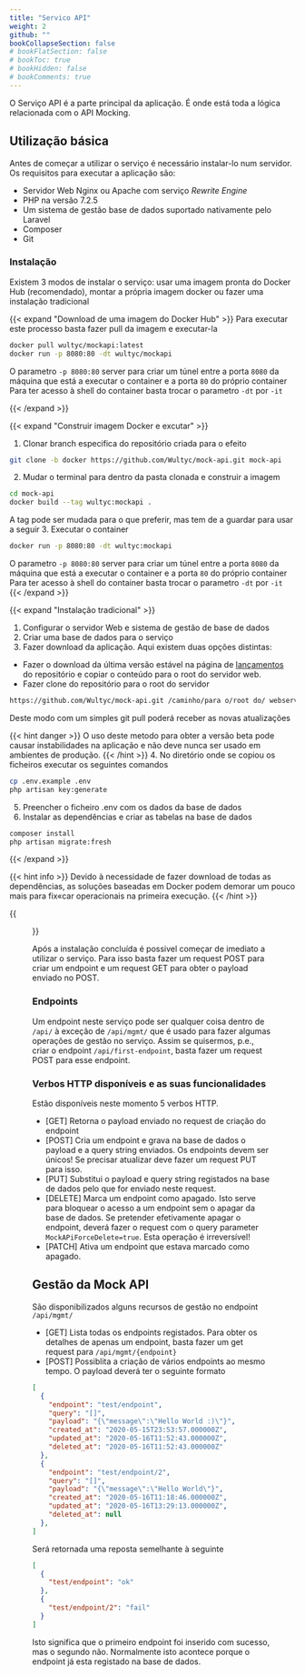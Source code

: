 ```yaml
---
title: "Servico API"
weight: 2
github: ""
bookCollapseSection: false
# bookFlatSection: false
# bookToc: true
# bookHidden: false
# bookComments: true
---
```

O Serviço API é a parte principal da aplicação. É onde está toda a lógica relacionada com o API Mocking.

## Utilização básica
Antes de começar a utilizar o serviço é necessário instalar-lo num servidor. Os requisitos para executar a aplicação são:
* Servidor Web Nginx ou Apache com serviço *Rewrite Engine*
* PHP na versão 7.2.5
* Um sistema de gestão base de dados suportado nativamente pelo Laravel
* Composer
* Git

### Instalação
Existem 3 modos de instalar o serviço: usar uma imagem pronta do Docker Hub (recomendado), montar a própria imagem docker ou fazer uma instalação tradicional

{{< expand "Download de uma imagem do Docker Hub" >}}
Para executar este processo basta fazer pull da imagem e executar-la
```bash
docker pull wultyc/mockapi:latest
docker run -p 8080:80 -dt wultyc/mockapi
```
O parametro ```-p 8080:80``` server para criar um túnel entre a porta ```8080``` da máquina que está a executar o container e a porta ```80``` do próprio container  
Para ter acesso à shell do container basta trocar o parametro ```-dt``` por ```-it```

{{< /expand >}}

{{< expand "Construir imagem Docker e excutar" >}}
1. Clonar branch especifica do repositório criada para o efeito
  ```bash
  git clone -b docker https://github.com/Wultyc/mock-api.git mock-api
  ```
2. Mudar o terminal para dentro da pasta clonada e construir a imagem
  ```bash
  cd mock-api
  docker build --tag wultyc:mockapi .
  ```
  A tag pode ser mudada para o que preferir, mas tem de a guardar para usar a seguir
3. Executar o container
  ```bash
  docker run -p 8080:80 -dt wultyc:mockapi 
  ```
  O parametro ```-p 8080:80``` server para criar um túnel entre a porta ```8080``` da máquina que está a executar o container e a porta ```80``` do próprio container  
  Para ter acesso à shell do container basta trocar o parametro ```-dt``` por ```-it```
{{< /expand >}}

{{< expand "Instalação tradicional" >}}
1. Configurar o servidor Web e sistema de gestão de base de dados
2. Criar uma base de dados para o serviço
3. Fazer download da aplicação. Aqui existem duas opções distintas:
  - Fazer o download da última versão estável na página de [lançamentos](https://github.com/Wultyc/mock-api/releases/) do repositório e copiar o conteúdo para o root do servidor web.
  - Fazer clone do repositório para o root do servidor
  ```bash
  https://github.com/Wultyc/mock-api.git /caminho/para o/root do/ webserver/
  ```
  Deste modo com um simples git pull poderá receber as novas atualizações

  {{< hint danger >}}
  O uso deste metodo para obter a versão beta pode causar instabilidades na aplicação e não deve nunca ser usado em ambientes de produção.
  {{< /hint >}}
4. No diretório onde se copiou os ficheiros executar os seguintes comandos
  ```bash
  cp .env.example .env
  php artisan key:generate
  ```
5. Preencher o ficheiro .env com os dados da base de dados
6. Instalar as dependências e criar as tabelas na base de dados
  ```bash
  composer install
  php artisan migrate:fresh
  ```
{{< /expand >}}

{{< hint info >}}
  Devido à necessidade de fazer download de todas as dependências, as soluções baseadas em Docker podem demorar um pouco mais para fix«car operacionais na primeira execução. 
{{< /hint >}}

{{<figure src="/images/mock-api/docker_hub_dw.png" caption="Execução da do serviço apartir da imagem obtida do Docker Hub" >}}

Após a instalação concluída é possivel começar de imediato a utilizar o serviço. Para isso basta fazer um request POST para criar um endpoint e um request GET para obter o payload enviado no POST.

### Endpoints
Um endpoint neste serviço pode ser qualquer coisa dentro de ```/api/``` à exceção de ```/api/mgmt/``` que é usado para fazer algumas operações de gestão no serviço. Assim se quisermos, p.e., criar o endpoint ```/api/first-endpoint```, basta fazer um request POST para esse endpoint.

### Verbos HTTP disponíveis e as suas funcionalidades
Estão disponíveis neste momento 5 verbos HTTP.  
* [GET]    Retorna o payload enviado no request de criação do endpoint  
* [POST]   Cria um endpoint e grava na base de dados o payload e a query string enviados. Os endpoints devem ser únicos! Se precisar atualizar deve fazer um request PUT para isso.
* [PUT]    Substitui o payload e query string registados na base de dados pelo que for enviado neste request.
* [DELETE] Marca um endpoint como apagado. Isto serve para bloquear o acesso a um endpoint sem o apagar da base de dados. Se pretender efetivamente apagar o endpoint, deverá fazer o request com o query parameter ```MockAPiForceDelete=true```. Esta operação é irreversível!
* [PATCH]  Ativa um endpoint que estava marcado como apagado.

## Gestão da Mock API
São disponibilizados alguns recursos de gestão no endpoint ```/api/mgmt/```
* [GET]  Lista todas os endpoints registados. Para obter os detalhes de apenas um endpoint, basta fazer um get request para ```/api/mgmt/{endpoint}```
* [POST] Possiblita a criação de vários endpoints ao mesmo tempo. O payload deverá ter o seguinte formato
```json
[
  {
    "endpoint": "test/endpoint",
    "query": "[]",
    "payload": "{\"message\":\"Hello World :)\"}",
    "created_at": "2020-05-15T23:53:57.000000Z",
    "updated_at": "2020-05-16T11:52:43.000000Z",
    "deleted_at": "2020-05-16T11:52:43.000000Z"
  },
  {
    "endpoint": "test/endpoint/2",
    "query": "[]",
    "payload": "{\"message\":\"Hello World\"}",
    "created_at": "2020-05-16T11:18:46.000000Z",
    "updated_at": "2020-05-16T13:29:13.000000Z",
    "deleted_at": null
  },
]
```
Será retornada uma reposta semelhante à seguinte
```json
[
  {
    "test/endpoint": "ok"
  },
  {
    "test/endpoint/2": "fail"
  }
]
```
Isto significa que o primeiro endpoint foi inserido com sucesso, mas o segundo não. Normalmente isto acontece porque o endpoint já esta registado na base de dados.